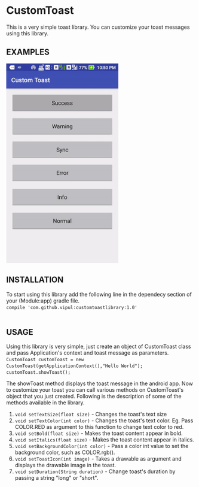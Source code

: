 # CustomToast
This is a very simple toast library. You can customize your toast messages using this library.

<h2><b>EXAMPLES</b></h2>
<img src="https://github.com/vipulbehl/CustomToast/blob/master/demo.gif" height="533" width="300">

<h2><b>INSTALLATION</b></h2>
To start using this library add the following line in the dependecy section of your (Module:app) gradle file.<br>
<code>compile 'com.github.vipul:customtoastlibrary:1.0'</code><br><br>

<h2><b>USAGE</b></h2>
Using this library is very simple, just create an object of CustomToast class and pass Application's context and toast message as parameters.<br>
<code>CustomToast customToast = new CustomToast(getApplicationContext(),"Hello World");</code><br>
<code>customToast.showToast();</code>

The showToast method displays the toast message in the android app. Now to customize your toast you can call various methods on
CustomToast's object that you just created. Following is the description of some of the methods available in the library.<br>

<ol>
<li><code>void setTextSize(float size)</code> - Changes the toast's text size</li>
<li><code>void setTextColor(int color)</code> - Changes the toast's text color. Eg. Pass COLOR.RED as argument to this function to change text color to red.</li>
<li><code>void setBold(float size)</code> - Makes the toast content appear in bold.</li>
<li><code>void setItalics(float size)</code> - Makes the toast content appear in italics.</li>
<li><code>void setBackgroundColor(int color)</code> - Pass a color int value to set the background color, such as COLOR.rgb().</li>
<li><code>void setToastIcon(int image)</code> - Takes a drawable as argument and displays the drawable image in the toast.</li>
<li><code>void setDuration(String duration)</code> - Change toast's duration by passing a string "long" or "short".</li>
</ol>
